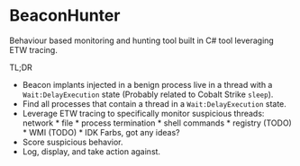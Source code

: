 # BeaconHunter

Behaviour based monitoring and hunting tool built in C# tool leveraging ETW tracing.

TL;DR
  - Beacon implants injected in a benign process live in a thread with a `Wait:DelayExecution` state (Probably related to Cobalt Strike `sleep`).
  - Find all processes that contain a thread in a `Wait:DelayExecution` state. 
  - Leverage ETW tracing to specifically monitor suspicious threads: 
  network
        * file
        * process termination
        * shell commands
        * registry (TODO)
        * WMI (TODO)
        * IDK Farbs, got any ideas?
  - Score suspicious behavior.
  - Log, display, and take action against.
  
  
        
